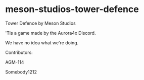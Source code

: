 # meson-studios-tower-defence
Tower Defence by Meson Studios

'Tis a game made by the Aurora4x Discord.

We have no idea what we're doing.

Contributors:

AGM-114

Somebody1212
